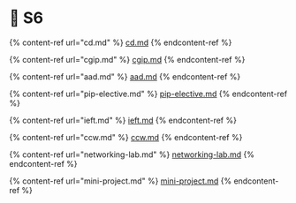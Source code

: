 # 📖 S6

{% content-ref url="cd.md" %}
[cd.md](cd.md)
{% endcontent-ref %}

{% content-ref url="cgip.md" %}
[cgip.md](cgip.md)
{% endcontent-ref %}

{% content-ref url="aad.md" %}
[aad.md](aad.md)
{% endcontent-ref %}

{% content-ref url="pip-elective.md" %}
[pip-elective.md](pip-elective.md)
{% endcontent-ref %}

{% content-ref url="ieft.md" %}
[ieft.md](ieft.md)
{% endcontent-ref %}

{% content-ref url="ccw.md" %}
[ccw.md](ccw.md)
{% endcontent-ref %}

{% content-ref url="networking-lab.md" %}
[networking-lab.md](networking-lab.md)
{% endcontent-ref %}

{% content-ref url="mini-project.md" %}
[mini-project.md](mini-project.md)
{% endcontent-ref %}
